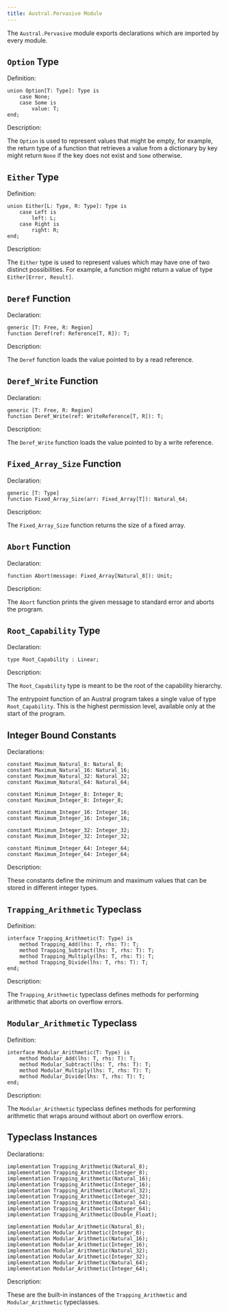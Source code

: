 ```yaml
---
title: Austral.Pervasive Module
---
```


The `Austral.Pervasive` module exports declarations which are imported by every module.

## `Option` Type

Definition:

```austral
union Option[T: Type]: Type is
    case None;
    case Some is
        value: T;
end;
```

Description:

The `Option` is used to represent values that might be empty, for example, the
return type of a function that retrieves a value from a dictionary by key might
return `None` if the key does not exist and `Some` otherwise.

## `Either` Type

Definition:

```austral
union Either[L: Type, R: Type]: Type is
    case Left is
        left: L;
    case Right is
        right: R;
end;
```

Description:

The `Either` type is used to represent values which may have one of two distinct
possibilities. For example, a function might return a value of type
`Either[Error, Result]`.

## `Deref` Function

Declaration:

```austral
generic [T: Free, R: Region]
function Deref(ref: Reference[T, R]): T;
```

Description:

The `Deref` function loads the value pointed to by a read reference.

## `Deref_Write` Function

Declaration:

```austral
generic [T: Free, R: Region]
function Deref_Write(ref: WriteReference[T, R]): T;
```

Description:

The `Deref_Write` function loads the value pointed to by a write reference.

## `Fixed_Array_Size` Function

Declaration:

```austral
generic [T: Type]
function Fixed_Array_Size(arr: Fixed_Array[T]): Natural_64;
```

Description:

The `Fixed_Array_Size` function returns the size of a fixed array.

## `Abort` Function

Declaration:

```austral
function Abort(message: Fixed_Array[Natural_8]): Unit;
```

Description:

The `Abort` function prints the given message to standard error and aborts the
program.

## `Root_Capability` Type

Declaration:

```austral
type Root_Capability : Linear;
```

Description:

The `Root_Capability` type is meant to be the root of the capability hierarchy.

The entrypoint function of an Austral program takes a single value of type
`Root_Capability`. This is the highest permission level, available only at the
start of the program.

## Integer Bound Constants

Declarations:

```austral
constant Maximum_Natural_8: Natural_8;
constant Maximum_Natural_16: Natural_16;
constant Maximum_Natural_32: Natural_32;
constant Maximum_Natural_64: Natural_64;

constant Minimum_Integer_8: Integer_8;
constant Maximum_Integer_8: Integer_8;

constant Minimum_Integer_16: Integer_16;
constant Maximum_Integer_16: Integer_16;

constant Minimum_Integer_32: Integer_32;
constant Maximum_Integer_32: Integer_32;

constant Minimum_Integer_64: Integer_64;
constant Maximum_Integer_64: Integer_64;
```

Description:

These constants define the minimum and maximum values that can be stored in
different integer types.

## `Trapping_Arithmetic` Typeclass

Definition:

```austral
interface Trapping_Arithmetic(T: Type) is
    method Trapping_Add(lhs: T, rhs: T): T;
    method Trapping_Subtract(lhs: T, rhs: T): T;
    method Trapping_Multiply(lhs: T, rhs: T): T;
    method Trapping_Divide(lhs: T, rhs: T): T;
end;
```

Description:

The `Trapping_Arithmetic` typeclass defines methods for performing arithmetic
that aborts on overflow errors.

## `Modular_Arithmetic` Typeclass

Definition:

```austral
interface Modular_Arithmetic(T: Type) is
    method Modular_Add(lhs: T, rhs: T): T;
    method Modular_Subtract(lhs: T, rhs: T): T;
    method Modular_Multiply(lhs: T, rhs: T): T;
    method Modular_Divide(lhs: T, rhs: T): T;
end;
```

Description:

The `Modular_Arithmetic` typeclass defines methods for performing arithmetic
that wraps around without abort on overflow errors.

## Typeclass Instances

Declarations:

```austral
implementation Trapping_Arithmetic(Natural_8);
implementation Trapping_Arithmetic(Integer_8);
implementation Trapping_Arithmetic(Natural_16);
implementation Trapping_Arithmetic(Integer_16);
implementation Trapping_Arithmetic(Natural_32);
implementation Trapping_Arithmetic(Integer_32);
implementation Trapping_Arithmetic(Natural_64);
implementation Trapping_Arithmetic(Integer_64);
implementation Trapping_Arithmetic(Double_Float);

implementation Modular_Arithmetic(Natural_8);
implementation Modular_Arithmetic(Integer_8);
implementation Modular_Arithmetic(Natural_16);
implementation Modular_Arithmetic(Integer_16);
implementation Modular_Arithmetic(Natural_32);
implementation Modular_Arithmetic(Integer_32);
implementation Modular_Arithmetic(Natural_64);
implementation Modular_Arithmetic(Integer_64);
```

Description:

These are the built-in instances of the `Trapping_Arithmetic` and
`Modular_Arithmetic` typeclasses.
